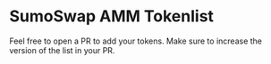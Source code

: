 # SumoSwap AMM Tokenlist

Feel free to open a PR to add your tokens. Make sure to increase the version of the list in your PR.
